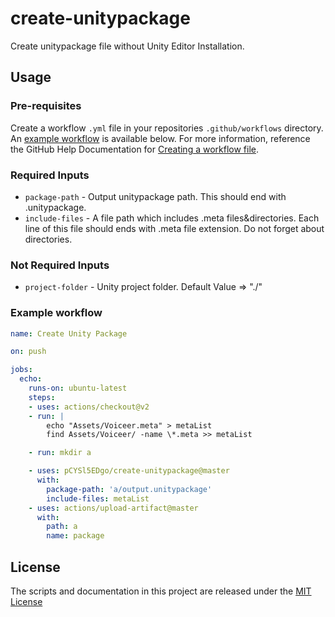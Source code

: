 # create-unitypackage

Create unitypackage file without Unity Editor Installation.

## Usage

### Pre-requisites

Create a workflow `.yml` file in your repositories `.github/workflows` directory. An [example workflow](#example-workflow) is available below. For more information, reference the GitHub Help Documentation for [Creating a workflow file](https://help.github.com/en/articles/configuring-a-workflow#creating-a-workflow-file).

### Required Inputs

* `package-path` - Output unitypackage path. This should end with .unitypackage.
* `include-files` - A file path which includes .meta files&amp;directories. Each line of this file should ends with .meta file extension. Do not forget about directories.

### Not Required Inputs

* `project-folder` - Unity project folder. Default Value => &quot;./&quot;

### Example workflow

```yaml
name: Create Unity Package

on: push

jobs:
  echo:
    runs-on: ubuntu-latest
    steps:
    - uses: actions/checkout@v2
    - run: |
        echo "Assets/Voiceer.meta" > metaList
        find Assets/Voiceer/ -name \*.meta >> metaList

    - run: mkdir a

    - uses: pCYSl5EDgo/create-unitypackage@master
      with:
        package-path: 'a/output.unitypackage'
        include-files: metaList
    - uses: actions/upload-artifact@master
      with:
        path: a
        name: package
```

## License
The scripts and documentation in this project are released under the [MIT License](LICENSE)
